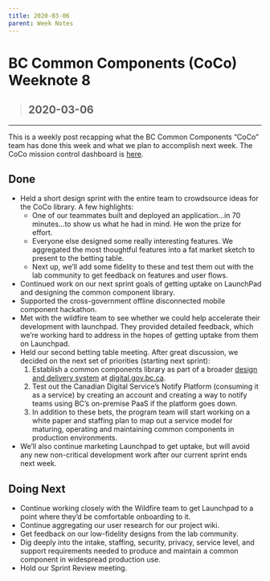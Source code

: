 ```yaml
---
title: 2020-03-06
parent: Week Notes
---
```

# BC Common Components (CoCo) Weeknote 8
> ## 2020-03-06
___

This is a weekly post recapping what the BC Common Components “CoCo” team has done this week and what we plan to accomplish next week. The CoCo mission control dashboard is [here](https://trello.com/b/vqqXYk3l/common-components-mission-control).
 
## Done
- Held a short design sprint with the entire team to crowdsource ideas for the CoCo library. A few highlights:
  - One of our teammates built and deployed an application...in 70 minutes...to show us what he had in mind. He won the prize for effort.
  - Everyone else designed some really interesting features. We aggregated the most thoughtful features into a fat market sketch to present to the betting table. 
  - Next up, we’ll add some fidelity to these and test them out with the lab community to get feedback on features and user flows.
- Continued work on our next sprint goals of getting uptake on LaunchPad and designing the common component library.
- Supported the cross-government offline disconnected mobile component hackathon.
- Met with the wildfire team to see whether we could help accelerate their development with launchpad. They provided detailed feedback, which we’re working hard to address in the hopes of getting uptake from them on Launchpad.
- Held our second betting table meeting. After great discussion, we decided on the next set of priorities (starting next sprint):
  1. Establish a common components library as part of a broader [design and delivery system](https://www.digital.nsw.gov.au/article/weve-released-first-digital-design-system-nsw-government) at [digital.gov.bc.ca](http://digital.gov.bc.ca/).
  1. Test out the Canadian Digital Service’s Notify Platform (consuming it as a service) by creating an account and creating a way to notify teams using BC’s on-premise PaaS if the platform goes down.
  1. In addition to these bets, the program team will start working on a white paper and staffing plan to map out a service model for maturing, operating and maintaining common components in production environments. 
- We’ll also continue marketing Launchpad to get uptake, but will avoid any new non-critical development work after our current sprint ends next week.

## Doing Next
- Continue working closely with the Wildfire team to get Launchpad to a point where they’d be comfortable onboarding to it.
- Continue aggregating our user research for our project wiki.
- Get feedback on our low-fidelity designs from the lab community.
- Dig deeply into the intake, staffing, security, privacy, service level, and support requirements needed to produce and maintain a common component in widespread production use. 
- Hold our Sprint Review meeting.
